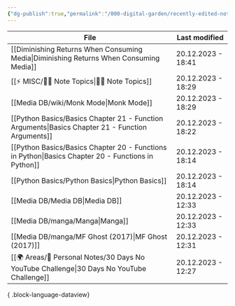 ```yaml
---
{"dg-publish":true,"permalink":"/000-digital-garden/recently-edited-notes/","dgPassFrontmatter":true,"noteIcon":"1","created":"2023-12-14T09:05:52.599+05:30","updated":"2023-12-14T09:12:44.868+05:30"}
---
```


| File                                                                                                  | Last modified      |
| ----------------------------------------------------------------------------------------------------- | ------------------ |
| [[Diminishing Returns When Consuming Media\|Diminishing Returns When Consuming Media]]             | 20.12.2023 - 18:41 |
| [[⚡ MISC/✍🏻 Note Topics\|✍🏻 Note Topics]]                                                        | 20.12.2023 - 18:29 |
| [[Media DB/wiki/Monk Mode\|Monk Mode]]                                                             | 20.12.2023 - 18:29 |
| [[Python Basics/Basics Chapter 21 - Function Arguments\|Basics Chapter 21 - Function Arguments]]   | 20.12.2023 - 18:22 |
| [[Python Basics/Basics Chapter 20 - Functions in Python\|Basics Chapter 20 - Functions in Python]] | 20.12.2023 - 18:14 |
| [[Python Basics/Python Basics\|Python Basics]]                                                     | 20.12.2023 - 18:14 |
| [[Media DB/Media DB\|Media DB]]                                                                    | 20.12.2023 - 12:33 |
| [[Media DB/manga/Manga\|Manga]]                                                                    | 20.12.2023 - 12:33 |
| [[Media DB/manga/MF Ghost (2017)\|MF Ghost (2017)]]                                                | 20.12.2023 - 12:31 |
| [[🌍 Areas/📧 Personal Notes/30 Days No YouTube Challenge\|30 Days No YouTube Challenge]]          | 20.12.2023 - 12:27 |

{ .block-language-dataview}
